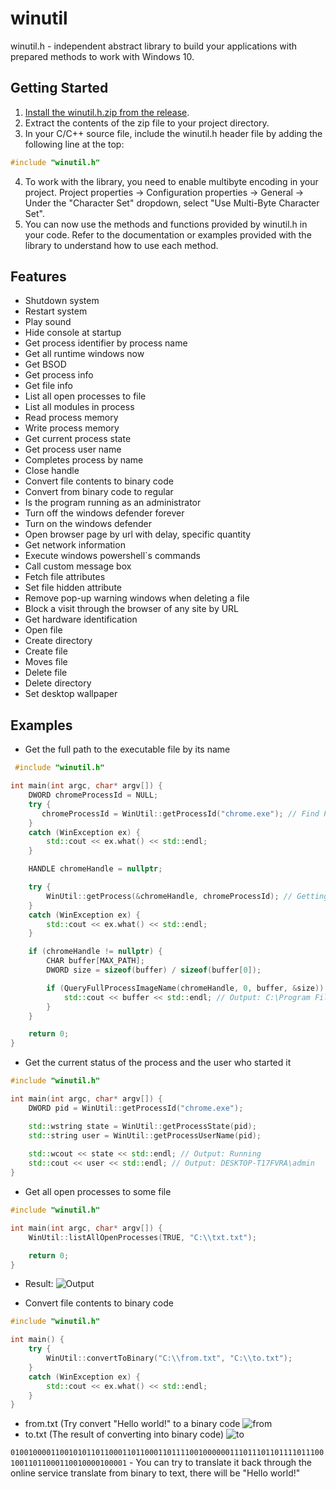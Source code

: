 # winutil

winutil.h - independent abstract library to build your applications with prepared methods to work with Windows 10.

## Getting Started

1. [Install the winutil.h.zip from the release](https://github.com/wandvvs/winutil/releases/tag/new).
2. Extract the contents of the zip file to your project directory.
3. In your C/C++ source file, include the winutil.h header file by adding the following line at the top:
```cpp
#include "winutil.h"
```
4. To work with the library, you need to enable multibyte encoding in your project. Project properties -> Configuration properties -> General -> Under the "Character Set" dropdown, select "Use Multi-Byte Character Set".
6. You can now use the methods and functions provided by winutil.h in your code. Refer to the documentation or examples provided with the library to understand how to use each method.

## Features
- Shutdown system
- Restart system
- Play sound
- Hide console at startup
- Get process identifier by process name
- Get all runtime windows now
- Get BSOD
- Get process info
- Get file info
- List all open processes to file
- List all modules in process
- Read process memory
- Write process memory
- Get current process state
- Get process user name
- Completes process by name
- Close handle
- Convert file contents to binary code
- Convert from binary code to regular
- Is the program running as an administrator
- Turn off the windows defender forever
- Turn on the windows defender
- Open browser page by url with delay, specific quantity
- Get network information
- Execute windows powershell`s commands
- Call custom message box
- Fetch file attributes
- Set file hidden attribute
- Remove pop-up warning windows when deleting a file
- Block a visit through the browser of any site by URL
- Get hardware identification
- Open file
- Create directory
- Create file
- Moves file
- Delete file
- Delete directory
- Set desktop wallpaper

## Examples
- Get the full path to the executable file by its name
```cpp
 #include "winutil.h"

int main(int argc, char* argv[]) {
    DWORD chromeProcessId = NULL;
    try {
       chromeProcessId = WinUtil::getProcessId("chrome.exe"); // Find PID (process identifier) by name
    }
    catch (WinException ex) {
        std::cout << ex.what() << std::endl;
    }

    HANDLE chromeHandle = nullptr;

    try {
        WinUtil::getProcess(&chromeHandle, chromeProcessId); // Getting handle together with the early found PID
    }
    catch (WinException ex) {
        std::cout << ex.what() << std::endl;
    }

    if (chromeHandle != nullptr) {
        CHAR buffer[MAX_PATH];
        DWORD size = sizeof(buffer) / sizeof(buffer[0]);

        if (QueryFullProcessImageName(chromeHandle, 0, buffer, &size)) { // Get the full path to the executable file
            std::cout << buffer << std::endl; // Output: C:\Program Files\Google\Chrome\Application\chrome.exe
        }
    }

    return 0;
}
```
- Get the current status of the process and the user who started it
```cpp
#include "winutil.h"

int main(int argc, char* argv[]) {
    DWORD pid = WinUtil::getProcessId("chrome.exe");

    std::wstring state = WinUtil::getProcessState(pid);
    std::string user = WinUtil::getProcessUserName(pid);
    
    std::wcout << state << std::endl; // Output: Running
    std::cout << user << std::endl; // Output: DESKTOP-T17FVRA\admin
}
```
- Get all open processes to some file
```cpp
#include "winutil.h"

int main(int argc, char* argv[]) {
    WinUtil::listAllOpenProcesses(TRUE, "C:\\txt.txt");

    return 0;
}
```
- Result:
![Output](https://media.discordapp.net/attachments/1130912178124361779/1157372687824474112/12333.png?ex=65185ecf&is=65170d4f&hm=72b6df613b703c12492edd9c2b695aa96f152414d39d68b10572964f6ae4aa81&=&width=851&height=676)

- Convert file contents to binary code
```cpp
#include "winutil.h"

int main() {
	try {
		WinUtil::convertToBinary("C:\\from.txt", "C:\\to.txt");
	}
	catch (WinException ex) {
		std::cout << ex.what() << std::endl;
	}
}
```
- from.txt (Try convert "Hello world!" to a binary code
![from](https://media.discordapp.net/attachments/812000275698679818/1157635731834028032/image.png?ex=651953ca&is=6518024a&hm=d23708ca1ce2d3ad18cae1455194ebaecf5392e4a74691f8052ef4d60f8884a9&=)
- to.txt (The result of converting into binary code)
![to](https://media.discordapp.net/attachments/812000275698679818/1157636109333962823/image.png?ex=65195424&is=651802a4&hm=e98f22828ca8656368ba453fd7aa01198e68bd3aa73425de7e8aef987faf6f87&=&width=1451&height=364)

```010010000110010101101100011011000110111100100000011101110110111101110010011011000110010000100001``` - You can try to translate it back through the online service translate from binary to text, there will be "Hello world!"
